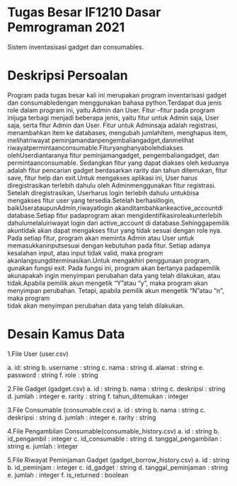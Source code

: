 # Tugas Besar IF1210 Dasar Pemrograman 2021
Sistem inventasisasi gadget dan consumables.

# Deskripsi Persoalan
Program pada tugas besar kali ini merupakan program inventarisasi gadget dan consumabledengan menggunakan bahasa python.Terdapat dua jenis role dalam program ini, 
yaitu Admin dan  User. Fitur –fitur pada  program  inijuga  terbagi  menjadi  beberapa  jenis,  yaitu fitur  untuk Admin  saja,  User  saja, serta fitur  Admin  dan 
User.  Fitur  untuk  Adminsaja adalah  registrasi, menambahkan  item  ke  databases,  mengubah  jumlahitem,  menghapus  item, melihatriwayat 
peminjamandanpengembaliangadget,danmelihat riwayatpermintaanconsumable.Fituryanghanyabolehdiakses olehUserdiantaranya fitur peminjamangadget, pengembaliangadget, dan 
permintaanconsumable.  Sedangkan  fitur  yang  dapat  diakses  oleh  keduanya  adalah  fitur pencarian gadget berdasarkan rarity dan tahun ditemukan, fitur save, 
fitur help dan exit.Untuk mengakses  aplikasi  ini, User  harus  diregistrasikan  terlebih  dahulu  oleh Adminmenggunakan fitur registrasi. Setelah diregistrasikan, 
Userharus login terlebih dahulu untukbisa mengakses  fitur user yang  tersedia.Setelah berhasillogin, baikUserataupunAdmin,riwayatlogin 
akanditambahkankeactive_accountdi database.Setiap fitur padaprogram akan mengidentifikasiroleakunterlebih dahulumelaluiriwayat login dari active_account di 
database.Sehinggapemilik akuntidak akan dapat mengakses fitur yang tidak sesuai dengan role nya. Pada setiap fitur, program akan meminta Admin atau User untuk 
memasukkaninputsesuai  dengan  kebutuhan pada  fitur. Setiap adanya  kesalahan  input,  atau input tidak valid, maka program akanlangsungditerminasikan.Untuk 
mengakhiri penggunaan program, gunakan fungsi exit. Pada fungsi ini, program akan bertanya padapemilik akunapakah ingin menyimpan perubahan data yang telah dilakukan, 
atau tidak.Apabila pemilik akun mengetik “Y”atau “y”, maka program akan menyimpan perubahan. Tetapi, apabila  pemilik  akun  mengetik “N”atau “n”,  maka  program  
tidak  akan  menyimpan perubahan data yang telah dilakukan.

# Desain Kamus Data
1.File User (user.csv)

 a. id: string
 b. username : string
 c. nama     : string
 d. alamat   : string
 e. password : string
 f. role     : string

2.File Gadget (gadget.csv)
 a. id              : string
 b. nama            : string
 c. deskripsi       : string
 d. jumlah          : integer
 e. rarity          : string
 f. tahun_ditemukan : integer

3.File Consumable (consumable.csv)
 a. id        : string
 b. nama      : string
 c. deskripsi : string
 d. jumlah    : integer
 e. rarity    : string

4.File Pengambilan Consumable(consumable_history.csv)
 a. id                  : string
 b. id_pengambil        : integer
 c. id_consumable       : string
 d. tanggal_pengambilan : string
 e. jumlah              : integer

5.File Riwayat Peminjaman Gadget (gadget_borrow_history.csv)
 a. id                 : string
 b. id_peminjam        : integer
 c. id_gadget          : string
 d. tanggal_peminjaman : string
 e. jumlah             : integer
 f. is_returned        : boolean
